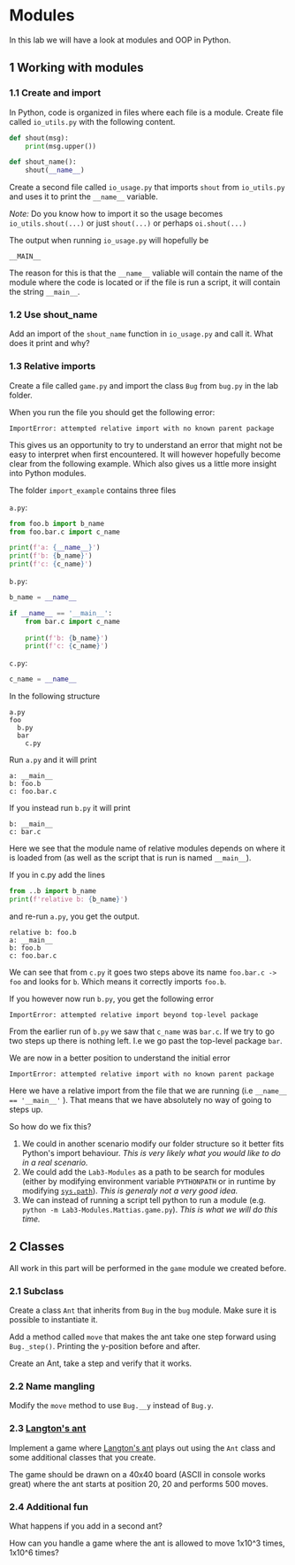 # Modules

In this lab we will have a look at modules and OOP in Python.

## 1 Working with modules

### 1.1 Create and import
In Python, code is organized in files where each file is a module. Create file called `io_utils.py` with the following content.

```python
def shout(msg):
    print(msg.upper())

def shout_name():
    shout(__name__)
```

Create a second file called `io_usage.py` that imports `shout` from `io_utils.py` and uses it to print the `__name__` variable.

_Note:_ Do you know how to import it so the usage becomes `io_utils.shout(...)` or just `shout(...)` or perhaps `oi.shout(...)`

The output when running `io_usage.py` will hopefully be

```
__MAIN__
```

The reason for this is that the `__name__` valiable  will contain the name of the module where the code is located or if the file is run a script, it will contain the string `__main__`.

### 1.2 Use shout_name

Add an import of the `shout_name` function in `io_usage.py` and call it. What does it print and why?

### 1.3 Relative imports

Create a file called `game.py` and import the class `Bug` from `bug.py` in the lab folder.

When you run the file you should get the following error:

```
ImportError: attempted relative import with no known parent package
```

This gives us an opportunity to try to understand an error that might not be easy to interpret when first encountered. It will however hopefully become clear from the following example. Which also gives us a little more insight into Python modules.

The folder `import_example` contains three files

`a.py`:
```python
from foo.b import b_name
from foo.bar.c import c_name

print(f'a: {__name__}')
print(f'b: {b_name}')
print(f'c: {c_name}')
```

`b.py`:
```python
b_name = __name__

if __name__ == '__main__':
    from bar.c import c_name
    
    print(f'b: {b_name}')
    print(f'c: {c_name}')
```

`c.py`:
```python
c_name = __name__
```

In the following structure

```
a.py
foo
  b.py
  bar
    c.py
```

Run `a.py` and it will print

```
a: __main__
b: foo.b
c: foo.bar.c
```

If you instead run `b.py` it will print

```
b: __main__
c: bar.c
```

Here we see that the module name of relative modules depends on where it is loaded from (as well as the script that is run is named `__main__`).

If you in c.py add the lines

```python
from ..b import b_name
print(f'relative b: {b_name}')
```

and re-run `a.py`, you get the output.

```
relative b: foo.b
a: __main__
b: foo.b
c: foo.bar.c
```

We can see that from `c.py` it goes two steps above its name `foo.bar.c -> foo` and looks for `b`. Which means it correctly imports `foo.b`.

If you however now run `b.py`, you get the following error
```
ImportError: attempted relative import beyond top-level package
```

From the earlier run of `b.py` we saw that `c_name` was `bar.c`. If we try to go two steps up there is nothing left. I.e we go past the top-level package `bar`.

We are now in a better position to understand the initial error

```
ImportError: attempted relative import with no known parent package
```

Here we have a relative import from the file that we are running (i.e `__name__ == '__main__'` ). That means that we have absolutely no way of going to steps up.

So how do we fix this?

1. We could in another scenario modify our folder structure so it better fits Python's import behaviour. _This is very likely what you would like to do in a real scenario._
2. We could add the `Lab3-Modules` as a path to be search for modules (either by modifying environment variable `PYTHONPATH` or in runtime by modifying [`sys.path`](https://docs.python.org/3/library/sys.html#sys.path)). _This is generaly not a very good idea._
3. We can instead of running a script tell python to run a module (e.g. `python -m Lab3-Modules.Mattias.game.py`). _This is what we will do this time._

## 2 Classes

All work in this part will be performed in the `game` module we created before.

### 2.1 Subclass

Create a class `Ant` that inherits from `Bug` in the `bug` module. Make sure it is possible to instantiate it.

Add a method called `move` that makes the ant take one step forward using `Bug._step()`. Printing the y-position before and after.

Create an Ant, take a step and verify that it works.

### 2.2 Name mangling

Modify the `move` method to use `Bug.__y` instead of `Bug.y`.

### 2.3 [Langton's ant](https://en.wikipedia.org/wiki/Langton%27s_ant)

Implement a game where [Langton's ant](https://en.wikipedia.org/wiki/Langton%27s_ant) plays out using the `Ant` class and some additional classes that you create.

The game should be drawn on a 40x40 board (ASCII in console works great) where the ant starts at position 20, 20 and performs 500 moves.

### 2.4 Additional fun

What happens if you add in a second ant?

How can you handle a game where the ant is allowed to move 1x10^3 times, 1x10^6 times?